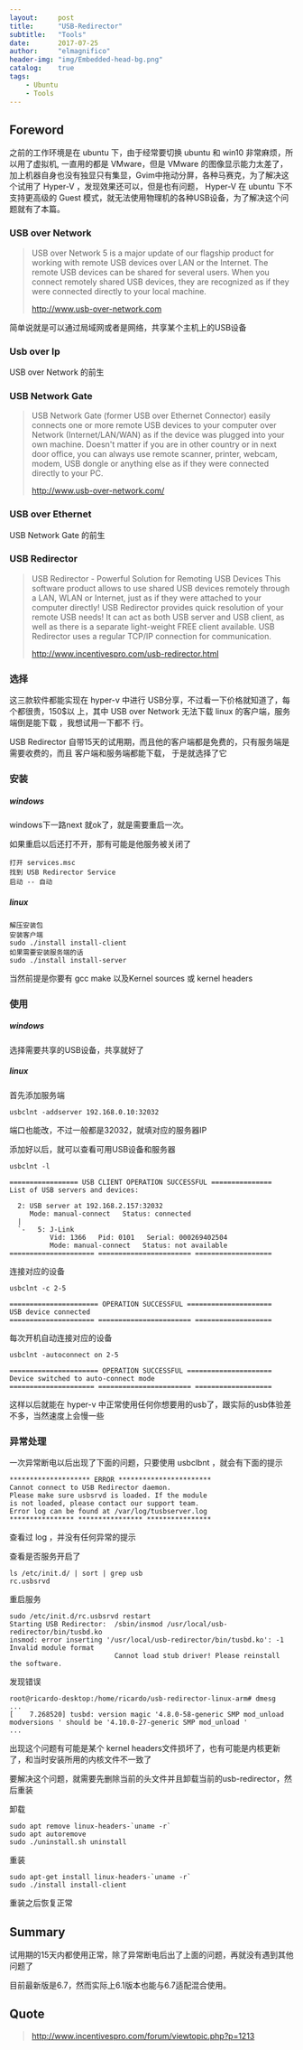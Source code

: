 ```yaml
---
layout:     post
title:      "USB-Redirector"
subtitle:   "Tools"
date:       2017-07-25
author:     "elmagnifico"
header-img: "img/Embedded-head-bg.png"
catalog:    true
tags:
    - Ubuntu
    - Tools
---
```


## Foreword

之前的工作环境是在 ubuntu 下，由于经常要切换 ubuntu 和 win10 非常麻烦，所以用了虚拟机,
一直用的都是 VMware，但是 VMware 的图像显示能力太差了，加上机器自身也没有独显只有集显，Gvim中拖动分屏，各种马赛克，为了解决这个试用了 Hyper-V ，发现效果还可以，但是也有问题， Hyper-V 在 ubuntu 下不支持更高级的 Guest 模式，就无法使用物理机的各种USB设备，为了解决这个问题就有了本篇。

### USB over Network

> USB over Network 5 is a major update of our flagship product for working with remote USB devices over LAN or the Internet. The remote USB devices can be shared for several users. When you connect remotely shared USB devices, they are recognized as if they were connected directly to your local machine.
>
> http://www.usb-over-network.com

简单说就是可以通过局域网或者是网络，共享某个主机上的USB设备

### Usb over Ip

USB over Network 的前生

### USB Network Gate

> USB Network Gate (former USB over Ethernet Connector) easily connects one or more remote USB devices to your computer over Network (Internet/LAN/WAN) as if the device was plugged into your own machine. Doesn't matter if you are in other country or in next door office, you can always use remote scanner, printer, webcam, modem, USB dongle or anything else as if they were connected directly to your PC.
>
> http://www.usb-over-network.com/

### USB over Ethernet

USB Network Gate 的前生

### USB Redirector

>USB Redirector - Powerful Solution for Remoting USB Devices
This software product allows to use shared USB devices remotely through a LAN, WLAN or Internet, just as if they were attached to your computer directly! USB Redirector provides quick resolution of your remote USB needs! It can act as both USB server and USB client, as well as there is a separate light-weight FREE client available. USB Redirector uses a regular TCP/IP connection for communication.
>
> http://www.incentivespro.com/usb-redirector.html

### 选择

这三款软件都能实现在 hyper-v 中进行 USB分享，不过看一下价格就知道了，每个都很贵，150$以
上，其中 USB over Network 无法下载 linux 的客户端，服务端倒是能下载 ，我想试用一下都不
行。

USB Redirector 自带15天的试用期，而且他的客户端都是免费的，只有服务端是需要收费的，而且
客户端和服务端都能下载， 于是就选择了它

### 安装

##### windows

windows下一路next 就ok了，就是需要重启一次。

如果重启以后还打不开，那有可能是他服务被关闭了

    打开 services.msc
    找到 USB Redirector Service
    启动 -- 自动

##### linux

```
解压安装包
安装客户端
sudo ./install install-client
如果需要安装服务端的话
sudo ./install install-server
```
当然前提是你要有 gcc make 以及Kernel  sources 或 kernel headers

### 使用

##### windows

选择需要共享的USB设备，共享就好了

##### linux


首先添加服务端

    usbclnt -addserver 192.168.0.10:32032

端口也能改，不过一般都是32032，就填对应的服务器IP

添加好以后，就可以查看可用USB设备和服务器

```
usbclnt -l

================= USB CLIENT OPERATION SUCCESSFUL ===============
List of USB servers and devices:

  2: USB server at 192.168.2.157:32032
     Mode: manual-connect   Status: connected
  |
  `-   5: J-Link
          Vid: 1366   Pid: 0101   Serial: 000269402504
          Mode: manual-connect   Status: not available
===================== ======================= ===================
```

连接对应的设备

```
usbclnt -c 2-5

====================== OPERATION SUCCESSFUL =====================
USB device connected
===================== ======================= ===================
```

每次开机自动连接对应的设备

```
usbclnt -autoconnect on 2-5

====================== OPERATION SUCCESSFUL =====================
Device switched to auto-connect mode
===================== ======================= ===================
```

这样以后就能在 hyper-v 中正常使用任何你想要用的usb了，跟实际的usb体验差不多，当然速度上会慢一些

### 异常处理

一次异常断电以后出现了下面的问题，只要使用 usbclbnt ，就会有下面的提示

```
******************** ERROR ***********************
Cannot connect to USB Redirector daemon.
Please make sure usbsrvd is loaded. If the module
is not loaded, please contact our support team.
Error log can be found at /var/log/tusbserver.log
**************** **************** ****************
```

查看过 log ，并没有任何异常的提示

查看是否服务开启了

```
ls /etc/init.d/ | sort | grep usb
rc.usbsrvd
```

重启服务
```
sudo /etc/init.d/rc.usbsrvd restart
Starting USB Redirector:  /sbin/insmod /usr/local/usb-redirector/bin/tusbd.ko
insmod: error inserting '/usr/local/usb-redirector/bin/tusbd.ko': -1 Invalid module format
                          Cannot load stub driver! Please reinstall the software.
```

发现错误
```
root@ricardo-desktop:/home/ricardo/usb-redirector-linux-arm# dmesg
...
[    7.268520] tusbd: version magic '4.8.0-58-generic SMP mod_unload modversions ' should be '4.10.0-27-generic SMP mod_unload '
...
```

出现这个问题有可能是某个 kernel headers文件损坏了，也有可能是内核更新了，和当时安装所用的内核文件不一致了

要解决这个问题，就需要先删除当前的头文件并且卸载当前的usb-redirector，然后重装

卸载
```
sudo apt remove linux-headers-`uname -r`
sudo apt autoremove
sudo ./uninstall.sh uninstall
```

重装
```
sudo apt-get install linux-headers-`uname -r`
sudo ./install install-client
```

重装之后恢复正常

## Summary

试用期的15天内都使用正常，除了异常断电后出了上面的问题，再就没有遇到其他问题了

目前最新版是6.7，然而实际上6.1版本也能与6.7适配混合使用。

## Quote

> http://www.incentivespro.com/forum/viewtopic.php?p=1213

